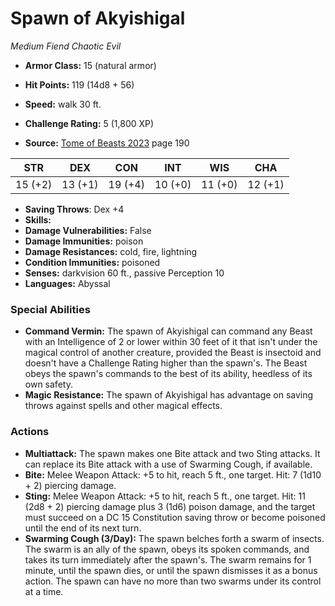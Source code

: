 # Spawn of Akyishigal

*Medium* *Fiend* *Chaotic Evil*

- **Armor Class:** 15 (natural armor)
- **Hit Points:** 119 (14d8 + 56)
- **Speed:** walk 30 ft.

- **Challenge Rating:** 5 (1,800 XP)
- **Source:** [Tome of Beasts 2023](https://koboldpress.com/kpstore/product/tome-of-beasts-1-2023-edition/) page 190

| STR | DEX | CON | INT | WIS | CHA |
| --- | --- | --- | --- | --- | --- |
| 15 (+2) | 13 (+1) | 19 (+4) | 10 (+0) | 11 (+0) | 12 (+1) |

- **Saving Throws**: Dex +4
- **Skills:** 
- **Damage Vulnerabilities:** False
- **Damage Immunities:** poison
- **Damage Resistances:** cold, fire, lightning
- **Condition Immunities:** poisoned
- **Senses:** darkvision 60 ft., passive Perception 10
- **Languages:** Abyssal

### Special Abilities

- **Command Vermin:** The spawn of Akyishigal can command any Beast with an Intelligence of 2 or lower within 30 feet of it that isn't under the magical control of another creature, provided the Beast is insectoid and doesn't have a Challenge Rating higher than the spawn's. The Beast obeys the spawn's commands to the best of its ability, heedless of its own safety.
- **Magic Resistance:** The spawn of Akyishigal has advantage on saving throws against spells and other magical effects.

### Actions

- **Multiattack:** The spawn makes one Bite attack and two Sting attacks. It can replace its Bite attack with a use of Swarming Cough, if available.
- **Bite:** Melee Weapon Attack: +5 to hit, reach 5 ft., one target. Hit: 7 (1d10 + 2) piercing damage.
- **Sting:** Melee Weapon Attack: +5 to hit, reach 5 ft., one target. Hit: 11 (2d8 + 2) piercing damage plus 3 (1d6) poison damage, and the target must succeed on a DC 15 Constitution saving throw or become poisoned until the end of its next turn.
- **Swarming Cough (3/Day):** The spawn belches forth a swarm of insects. The swarm is an ally of the spawn, obeys its spoken commands, and takes its turn immediately after the spawn's. The swarm remains for 1 minute, until the spawn dies, or until the spawn dismisses it as a bonus action. The spawn can have no more than two swarms under its control at a time.
